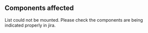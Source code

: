 ## Components affected

List could not be mounted. Please check the components are being indicated properly in jira.
